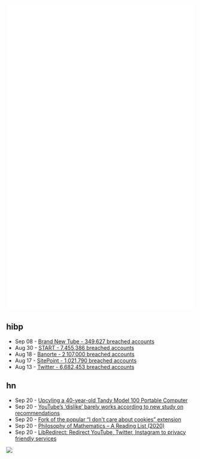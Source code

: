 ![Metrics](https://raw.githubusercontent.com/phixion/phixion/master/metrics.svg)

## hibp

<!--
for https://github.com/phixion/phixion/blob/main/.github/workflows/feeds.yml
-->
<!--START_SECTION:haveibeenpwnd-->
- Sep 08 - [Brand New Tube - 349,627 breached accounts](https://haveibeenpwned.com/PwnedWebsites#BrandNewTube)
- Aug 30 - [START - 7,455,386 breached accounts](https://haveibeenpwned.com/PwnedWebsites#Start)
- Aug 18 - [Banorte - 2,107,000 breached accounts](https://haveibeenpwned.com/PwnedWebsites#Banorte)
- Aug 17 - [SitePoint - 1,021,790 breached accounts](https://haveibeenpwned.com/PwnedWebsites#SitePoint)
- Aug 13 - [Twitter - 6,682,453 breached accounts](https://haveibeenpwned.com/PwnedWebsites#Twitter)
<!--END_SECTION:haveibeenpwnd-->

## hn

<!--
for https://github.com/phixion/phixion/blob/main/.github/workflows/feeds.yml
-->
<!--START_SECTION:hn-->
- Sep 20 - [Upcyling a 40-year-old Tandy Model 100 Portable Computer](https://spectrum.ieee.org/upcycle-a-vintage-lcd)
- Sep 20 - [YouTube’s ‘dislike’ barely works according to new study on recommendations](https://www.engadget.com/mozilla-youtube-recommendation-study-080006930.html)
- Sep 20 - [Fork of the popular “I don't care about cookies” extension](https://github.com/OhMyGuus/I-Dont-Care-About-Cookies)
- Sep 20 - [Philosophy of Mathematics – A Reading List (2020)](https://www.logicmatters.net/2020/11/16/philosophy-of-mathematics-a-reading-list/)
- Sep 20 - [LibRedirect: Redirect YouTube, Twitter, Instagram to privacy friendly services](https://github.com/libredirect/libredirect)
<!--END_SECTION:hn-->

<!--
for https://yhype.me
-->
![](https://hit.yhype.me/github/profile?user_id=13013670)
